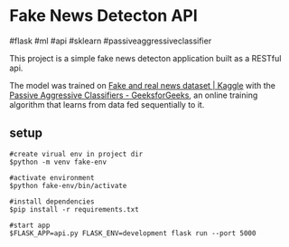 # Fake News Detecton API

#flask #ml #api #sklearn #passiveaggressiveclassifier

This project is a simple fake news detecton application
built as a RESTful api.

The model was trained on [Fake and real news dataset | Kaggle](https://www.kaggle.com/clmentbisaillon/fake-and-real-news-dataset) with the [Passive Aggressive Classifiers - GeeksforGeeks](https://www.geeksforgeeks.org/passive-aggressive-classifiers/#:~:text=The%20Passive%2DAggressive%20algorithms%20are,even%20intermediate%20Machine%20Learning%20enthusiasts.&text=We%20can%20simply%20say%20that,then%20throw%20away%20the%20example.), an online training algorithm that learns from data fed sequentially to it.

## setup
	#create virual env in project dir
	$python -m venv fake-env

	#activate environment
	$python fake-env/bin/activate

	#install dependencies
	$pip install -r requirements.txt
	
	#start app
	$FLASK_APP=api.py FLASK_ENV=development flask run --port 5000
